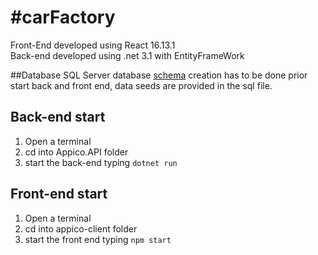 #carFactory
===========
Front-End developed using React 16.13.1<br>
Back-end developed using .net 3.1 with EntityFrameWork<br>

##Database
SQL Server database [schema](https://github.com/NiCkEl5/carFactory/blob/master/AppicoTestDB.sql) creation has to be done prior start back and front end, data seeds are provided in the sql file.

## Back-end start
1. Open a terminal
2. cd into Appico.API folder
3. start the back-end typing `dotnet run`

## Front-end start
1. Open a terminal
2. cd into appico-client folder
3. start the front end typing `npm start`
